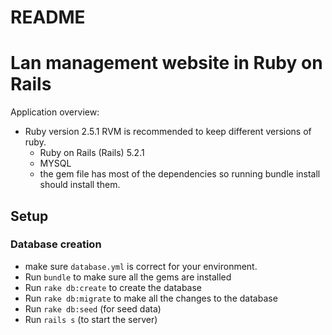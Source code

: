 # README

# Lan management website in Ruby on Rails

Application overview:

* Ruby version 2.5.1
RVM is recommended to keep different versions of ruby. 
  - Ruby on Rails (Rails) 5.2.1
  - MYSQL
  - the gem file has most of the dependencies so running bundle install should install them.

## Setup
### Database creation
 - make sure `database.yml` is correct for your environment.
 - Run `bundle` to make sure all the gems are installed
 - Run `rake db:create` to create the database
 - Run `rake db:migrate` to make all the changes to the database
 - Run `rake db:seed` (for seed data)
 - Run `rails s` (to start the server)
